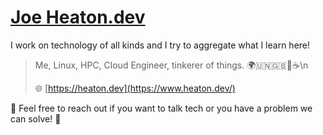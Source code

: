 # [Joe Heaton.dev](https://www.heaton.dev/)

I work on technology of all kinds and I try to aggregate what I learn here!

> Me, Linux, HPC, Cloud Engineer, tinkerer of things. 🌍🇺🇳🇬🇧🥐☕️\n
> 
> 🌐 [https://heaton.dev](https://www.heaton.dev/)

💬 Feel free to reach out if you want to talk tech or you have a problem we can solve! 🦾
